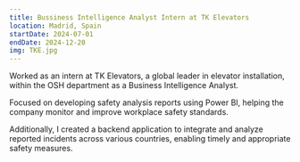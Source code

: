 ```yaml
---
title: Bussiness Intelligence Analyst Intern at TK Elevators
location: Madrid, Spain
startDate: 2024-07-01
endDate: 2024-12-20
img: TKE.jpg
---
```


Worked as an intern at TK Elevators, a global leader in elevator installation, within the OSH department as a Business Intelligence Analyst.

Focused on developing safety analysis reports using Power BI, helping the company monitor and improve workplace safety standards.

Additionally, I created a backend application to integrate and analyze reported incidents across various countries, enabling timely and appropriate safety measures.
